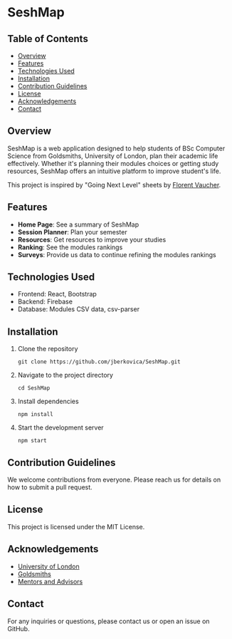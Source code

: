 # SeshMap

## Table of Contents

- [Overview](#overview)
- [Features](#features)
- [Technologies Used](#technologies-used)
- [Installation](#installation)
- [Contribution Guidelines](#contribution-guidelines)
- [License](#license)
- [Acknowledgements](#acknowledgements)
- [Contact](#contact)

## Overview

SeshMap is a web application designed to help students of BSc Computer Science from Goldsmiths, University of London, plan their academic life effectively. Whether it's planning their modules choices or getting study resources, SeshMap offers an intuitive platform to improve student's life.

This project is inspired by "Going Next Level" sheets by [Florent Vaucher](https://github.com/Artachtron).

## Features

- **Home Page**: See a summary of SeshMap 
- **Session Planner**: Plan your semester
- **Resources**: Get resources to improve your studies
- **Ranking**: See the modules rankings
- **Surveys**: Provide us data to continue refining the modules rankings

## Technologies Used

- Frontend: React, Bootstrap
- Backend: Firebase
- Database: Modules CSV data, csv-parser

## Installation

1. Clone the repository
    ```
    git clone https://github.com/jberkovica/SeshMap.git
    ```

2. Navigate to the project directory
    ```
    cd SeshMap
    ```

3. Install dependencies
    ```
    npm install
    ```
  
4. Start the development server
    ```
    npm start
    ```

## Contribution Guidelines

We welcome contributions from everyone. Please reach us for details on how to submit a pull request.

## License

This project is licensed under the MIT License.

## Acknowledgements

- [University of London](https://www.london.ac.uk/)
- [Goldsmiths](https://www.gold.ac.uk/)
- [Mentors and Advisors](#)

## Contact

For any inquiries or questions, please contact us or open an issue on GitHub.
